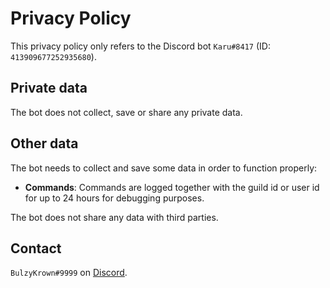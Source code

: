 # Privacy Policy
This privacy policy only refers to the Discord bot `Karu#8417` (ID: `413909677252935680`).

## Private data
The bot does not collect, save or share any private data.

## Other data
The bot needs to collect and save some data in order to function properly:
* **Commands**: Commands are logged together with the guild id or user id for up to 24 hours for debugging purposes.

The bot does not share any data with third parties.

## Contact
`BulzyKrown#9999` on [Discord](https://discord.gg/karu).
